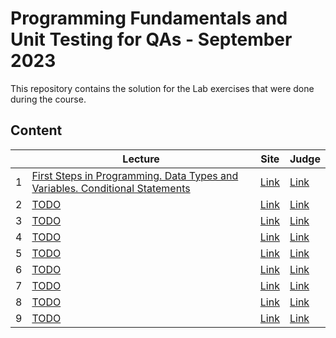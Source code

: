 # Programming Fundamentals and Unit Testing for QAs - September 2023

This repository contains the solution for the Lab exercises that were done during the course.

## Content

|   | Lecture                   | Site | Judge |
|---|---------------------------|------|-------|
| 1  | [First Steps in Programming. Data Types and Variables. Conditional Statements](./solutions/01.IntroAndBasicSyntax) | [Link](https://softuni.bg/trainings/4256/programming-fundamentals-and-unit-testing-september-2023#lesson-60017) | [Link](https://judge.softuni.org/Contests/4290/First-Steps-in-Programming-Lab) |
| 2  | [TODO](./) | [Link](./) | [Link](./) |
| 3  | [TODO](./) | [Link](./) | [Link](./) |
| 4  | [TODO](./) | [Link](./) | [Link](./) |
| 5  | [TODO](./) | [Link](./) | [Link](./) |
| 6  | [TODO](./) | [Link](./) | [Link](./) |
| 7  | [TODO](./) | [Link](./) | [Link](./) |
| 8  | [TODO](./) | [Link](./) | [Link](./) |
| 9  | [TODO](./) | [Link](./) | [Link](./) |
